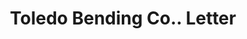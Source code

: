 ---
doi: 10.7916/D8QV4ZNS
date_other: '1913'
date_other_textual: '1913'
form: correspondence
genre:
- Letters (correspondence)
name:
- Toledo Bending Co.
object_in_context_url: https://biggert.cul.columbia.edu/items/view/ave_biggert_01335
subject_hierarchical_geographic:
- Toledo, Ohio, United States
subject_name:
- Toledo Bending Co.
title: Toledo Bending Co.. Letter
sort_title: Toledo Bending Co.. Letter
call_number: ave_biggert_01335
coordinates:
- 41.66555555555556,-83.57527777777777
pid: ave_biggert_01335
identifiers: ave_biggert_01335
permalink: /biggert/ave_biggert_01335/
layout: iiif-image-page
---